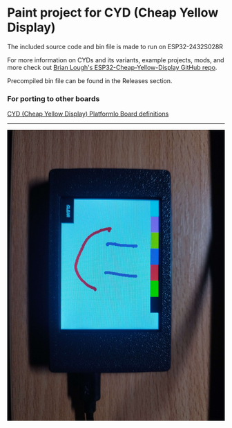 # Paint project for CYD (Cheap Yellow Display)

The included source code and bin file is made to run on ESP32-2432S028R

For more information on CYDs and its variants, example projects, mods, and more check out [Brian Lough's ESP32-Cheap-Yellow-Display GitHub repo](https://github.com/witnessmenow/ESP32-Cheap-Yellow-Display).

Precompiled bin file can be found in the Releases section.

### For porting to other boards

[CYD (Cheap Yellow Display) PlatformIo Board definitions](https://github.com/rzeldent/platformio-espressif32-sunton/)

---
![Screen image](./images/photo1.jpg)
